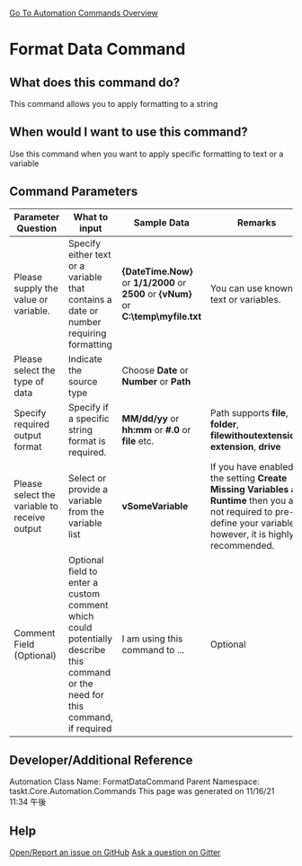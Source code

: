 <!--TITLE: Format Data Command -->
<!-- SUBTITLE: a command in the Data Commands group. -->
[Go To Automation Commands Overview](/automation-commands.md)


# Format Data Command


## What does this command do?
This command allows you to apply formatting to a string


## When would I want to use this command?
Use this command when you want to apply specific formatting to text or a variable


## Command Parameters
| Parameter Question   	| What to input  	|  Sample Data 	| Remarks  	|
| ---                    | ---               | ---           | ---       |
|Please supply the value or variable.|Specify either text or a variable that contains a date or number requiring formatting|**{DateTime.Now}** or **1/1/2000** or **2500** or **{vNum}** or **C:\temp\myfile.txt**|You can use known text or variables.|
|Please select the type of data|Indicate the source type|Choose **Date** or **Number** or **Path**||
|Specify required output format|Specify if a specific string format is required.|**MM/dd/yy** or **hh:mm** or **#.0** or **file** etc.|Path supports **file**, **folder**, **filewithoutextension**, **extension**, **drive**|
|Please select the variable to receive output|Select or provide a variable from the variable list|**vSomeVariable**|If you have enabled the setting **Create Missing Variables at Runtime** then you are not required to pre-define your variables, however, it is highly recommended.|
|Comment Field (Optional)|Optional field to enter a custom comment which could potentially describe this command or the need for this command, if required|I am using this command to ...|Optional|












## Developer/Additional Reference
Automation Class Name: FormatDataCommand
Parent Namespace: taskt.Core.Automation.Commands
This page was generated on 11/16/21 11:34 午後


## Help
[Open/Report an issue on GitHub](https://github.com/saucepleez/taskt/issues/new)
[Ask a question on Gitter](https://gitter.im/taskt-rpa/Lobby)
